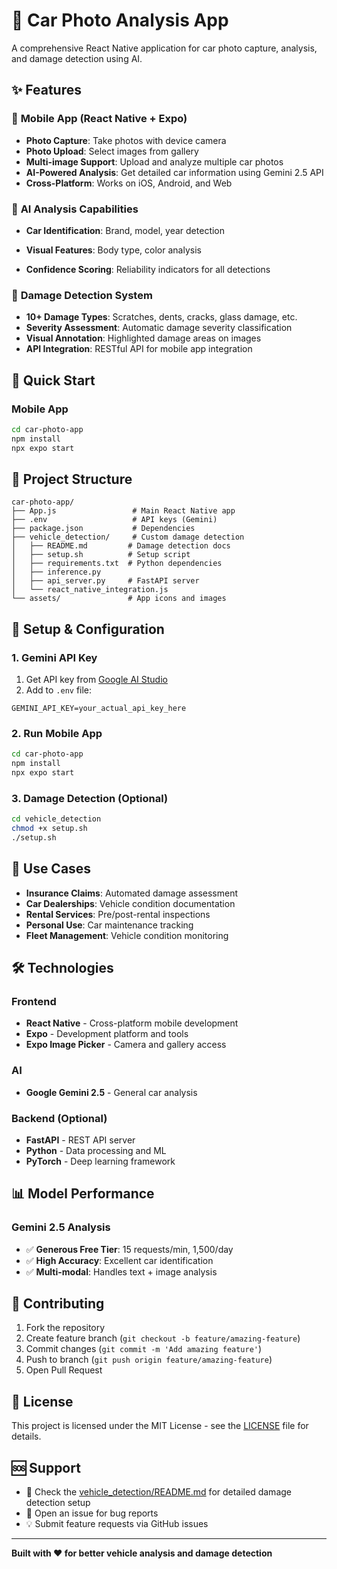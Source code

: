 # 🚗 Car Photo Analysis App

A comprehensive React Native application for car photo capture, analysis, and damage detection using AI.

## ✨ Features

### 📱 **Mobile App (React Native + Expo)**
- **Photo Capture**: Take photos with device camera
- **Photo Upload**: Select images from gallery  
- **Multi-image Support**: Upload and analyze multiple car photos
- **AI-Powered Analysis**: Get detailed car information using Gemini 2.5 API
- **Cross-Platform**: Works on iOS, Android, and Web

### 🤖 **AI Analysis Capabilities**
- **Car Identification**: Brand, model, year detection
- **Visual Features**: Body type, color analysis

- **Confidence Scoring**: Reliability indicators for all detections

### 🔧 **Damage Detection System**
- **10+ Damage Types**: Scratches, dents, cracks, glass damage, etc.
- **Severity Assessment**: Automatic damage severity classification
- **Visual Annotation**: Highlighted damage areas on images
- **API Integration**: RESTful API for mobile app integration

## 🚀 Quick Start

### Mobile App
```bash
cd car-photo-app
npm install
npx expo start
```


## 📁 Project Structure

```
car-photo-app/
├── App.js                 # Main React Native app
├── .env                   # API keys (Gemini)
├── package.json           # Dependencies
├── vehicle_detection/     # Custom damage detection
│   ├── README.md         # Damage detection docs
│   ├── setup.sh          # Setup script
│   ├── requirements.txt  # Python dependencies
│   ├── inference.py
│   ├── api_server.py     # FastAPI server
│   └── react_native_integration.js
└── assets/               # App icons and images
```

## 🔧 Setup & Configuration

### 1. **Gemini API Key**
1. Get API key from [Google AI Studio](https://aistudio.google.com/app/apikey)
2. Add to `.env` file:
```
GEMINI_API_KEY=your_actual_api_key_here
```

### 2. **Run Mobile App**
```bash
cd car-photo-app
npm install
npx expo start
```

### 3. **Damage Detection (Optional)**
```bash
cd vehicle_detection
chmod +x setup.sh
./setup.sh
```

## 🎯 Use Cases

- **Insurance Claims**: Automated damage assessment
- **Car Dealerships**: Vehicle condition documentation  
- **Rental Services**: Pre/post-rental inspections
- **Personal Use**: Car maintenance tracking
- **Fleet Management**: Vehicle condition monitoring

## 🛠️ Technologies

### Frontend
- **React Native** - Cross-platform mobile development
- **Expo** - Development platform and tools
- **Expo Image Picker** - Camera and gallery access

### AI 
- **Google Gemini 2.5** - General car analysis

### Backend (Optional)
- **FastAPI** - REST API server
- **Python** - Data processing and ML
- **PyTorch** - Deep learning framework

## 📊 Model Performance

### Gemini 2.5 Analysis
- ✅ **Generous Free Tier**: 15 requests/min, 1,500/day
- ✅ **High Accuracy**: Excellent car identification
- ✅ **Multi-modal**: Handles text + image analysis

## 🤝 Contributing

1. Fork the repository
2. Create feature branch (`git checkout -b feature/amazing-feature`)
3. Commit changes (`git commit -m 'Add amazing feature'`)
4. Push to branch (`git push origin feature/amazing-feature`)
5. Open Pull Request

## 📄 License

This project is licensed under the MIT License - see the [LICENSE](LICENSE) file for details.

## 🆘 Support

- 📖 Check the [vehicle_detection/README.md](car-photo-app/vehicle_detection/README.md) for detailed damage detection setup
- 🐛 Open an issue for bug reports
- 💡 Submit feature requests via GitHub issues

---

**Built with ❤️ for better vehicle analysis and damage detection**
